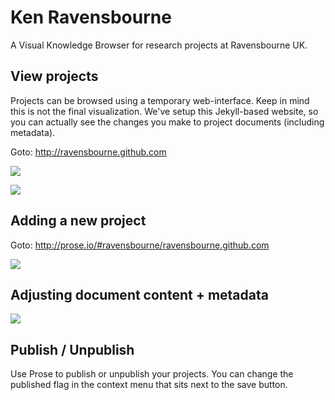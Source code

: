 # Ken Ravensbourne

A Visual Knowledge Browser for research projects at Ravensbourne UK.

## View projects

Projects can be browsed using a temporary web-interface. Keep in mind this is not the final visualization. We've setup this Jekyll-based website, so you can actually see the changes you make to project documents (including metadata).

Goto: http://ravensbourne.github.com

![](http://f.cl.ly/items/0z371E1W1S1I0M1C2K0B/Screen%20Shot%202012-10-05%20at%203.47.24%20PM.png)

![](http://f.cl.ly/items/32060N0R0z233N090p3s/Screen%20Shot%202012-10-05%20at%203.47.35%20PM.png)

## Adding a new project

Goto: http://prose.io/#ravensbourne/ravensbourne.github.com

![](http://f.cl.ly/items/3T0F1Y0Z3D1V0h2Z3y2T/Screen%20Shot%202012-10-05%20at%203.45.19%20PM.png)


## Adjusting document content + metadata

![](http://f.cl.ly/items/351S1k1u0P2q2T1D2F1I/Screen%20Shot%202012-10-05%20at%203.45.39%20PM.png)

## Publish / Unpublish

Use Prose to publish or unpublish your projects. You can change the published flag in the context menu that sits next to the save button.
